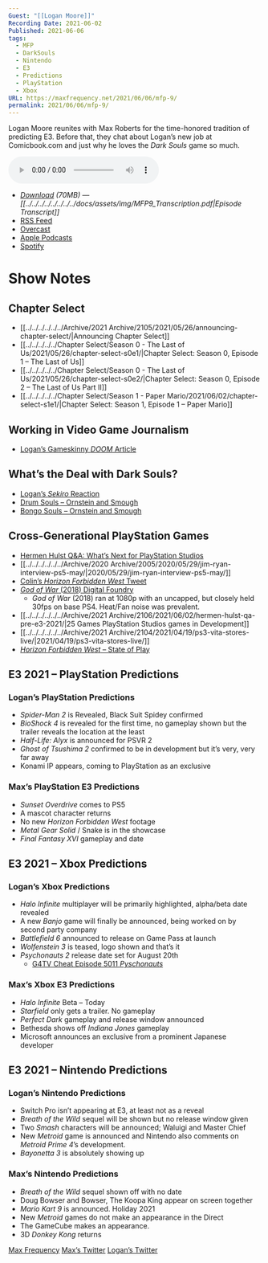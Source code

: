 ```yaml
---
Guest: "[[Logan Moore]]"
Recording Date: 2021-06-02
Published: 2021-06-06
tags:
  - MFP
  - DarkSouls
  - Nintendo
  - E3
  - Predictions
  - PlayStation
  - Xbox
URL: https://maxfrequency.net/2021/06/06/mfp-9/
permalink: 2021/06/06/mfp-9/
---
```

Logan Moore reunites with Max Roberts for the time-honored tradition of predicting E3. Before that, they chat about Logan’s new job at Comicbook.com and just why he loves the *Dark Souls* game so much.

<audio controls>
  <source src="https://traffic.libsyn.com/maxfrequency/MF09_Final.mp3">
</audio>

- *[Download](https://traffic.libsyn.com/maxfrequency/MF09_Final.mp3) (70MB)  — [[../../../../../../../../docs/assets/img/MFP9_Transcription.pdf|Episode Transcript]]*
- [RSS Feed](https://maxfrequency.libsyn.com/rss)
- [Overcast](https://overcast.fm/itunes1557043396)
- [Apple Podcasts](https://podcasts.apple.com/us/podcast/the-max-frequency-podcast/id1557043396)
- [Spotify](https://open.spotify.com/show/3W1LwBNmhZ6s5QmQViWXKn)

# Show Notes
## Chapter Select

- [[../../../../../../Archive/2021 Archive/2105/2021/05/26/announcing-chapter-select/|Announcing Chapter Select]]
- [[../../../../../Chapter Select/Season 0 - The Last of Us/2021/05/26/chapter-select-s0e1/|Chapter Select: Season 0, Episode 1 – The Last of Us]]
- [[../../../../../Chapter Select/Season 0 - The Last of Us/2021/05/26/chapter-select-s0e2/|Chapter Select: Season 0, Episode 2 – The Last of Us Part II]]
- [[../../../../../Chapter Select/Season 1 - Paper Mario/2021/06/02/chapter-select-s1e1/|Chapter Select: Season 1, Episode 1 – Paper Mario]]
## Working in Video Game Journalism

- [Logan’s Gameskinny *DOOM* Article](https://www.gameskinny.com/bm0mz/more-shooters-should-be-like-doom)
## What’s the Deal with Dark Souls?

- [Logan’s *Sekiro* Reaction](https://youtube.com/watch?v=tNyOHZtM76Q&t=49)
- [Drum Souls – Ornstein and Smough](https://youtu.be/02my_zhX4Bs)
- [Bongo Souls – Ornstein and Smough](https://youtu.be/4HdWWhZ0hDM)
## Cross-Generational PlayStation Games

- [Hermen Hulst Q&A: What’s Next for PlayStation Studios](https://blog.playstation.com/2021/06/02/hermen-hulst-qa-whats-next-for-playstation-studios/)
- [[../../../../../../Archive/2020 Archive/2005/2020/05/29/jim-ryan-interview-ps5-may/|2020/05/29/jim-ryan-interview-ps5-may/]]
- [Colin’s *Horizon Forbidden West* Tweet](https://twitter.com/notaxation/status/1400473611736170501)
- [*God of War* (2018) Digital Foundry](https://youtube.com/watch?v=0HlwTz5x_18&t=805)
	- *God of War* (2018) ran at 1080p with an uncapped, but closely held 30fps on base PS4. Heat/Fan noise was prevalent.
- [[../../../../../../Archive/2021 Archive/2106/2021/06/02/hermen-hulst-qa-pre-e3-2021/|25 Games PlayStation Studios games in Development]]
- [[../../../../../../Archive/2021 Archive/2104/2021/04/19/ps3-vita-stores-live/|2021/04/19/ps3-vita-stores-live/]]
- [*Horizon Forbidden West* – State of Play](https://youtube.com/watch?v=wLR5gaQNQBk&t=18023)
## E3 2021 – PlayStation Predictions
### Logan’s PlayStation Predictions
- *Spider-Man 2* is Revealed, Black Suit Spidey confirmed
- *BioShock 4* is revealed for the first time, no gameplay shown but the trailer reveals the location at the least
- *Half-Life: Alyx* is announced for PSVR 2
- *Ghost of Tsushima 2* confirmed to be in development but it’s very, very far away
- Konami IP appears, coming to PlayStation as an exclusive
### Max’s PlayStation E3 Predictions
- *Sunset Overdrive* comes to PS5
- A mascot character returns
- No new *Horizon Forbidden West* footage
- *Metal Gear Solid* / Snake is in the showcase
- *Final Fantasy XVI* gameplay and date
## E3 2021 – Xbox Predictions
### Logan’s Xbox Predictions
- *Halo Infinite* multiplayer will be primarily highlighted, alpha/beta date revealed
- A new *Banjo* game will finally be announced, being worked on by second party company
- *Battlefield 6* announced to release on Game Pass at launch
- *Wolfenstein 3* is teased, logo shown and that’s it 
- *Psychonauts 2* release date set for August 20th
	- [G4TV Cheat Episode 5011 *Pyschonauts*](https://youtu.be/sABlw0zZWD0)
### Max’s Xbox E3 Predictions
- *Halo Infinite* Beta – Today
- *Starfield* only gets a trailer. No gameplay
- *Perfect Dark* gameplay and release window announced
- Bethesda shows off *Indiana Jones* gameplay
- Microsoft announces an exclusive from a prominent Japanese developer
## E3 2021 – Nintendo Predictions
### Logan’s Nintendo Predictions
- Switch Pro isn’t appearing at E3, at least not as a reveal
- *Breath of the Wild* sequel will be shown but no release window given
- Two *Smash* characters will be announced; Waluigi and Master Chief
- New *Metroid* game is announced and Nintendo also comments on *Metroid Prime 4*’s development.
- *Bayonetta 3* is absolutely showing up
### Max’s Nintendo Predictions
- *Breath of the Wild* sequel shown off with no date
- Doug Bowser and Bowser, The Koopa King appear on screen together
- *Mario Kart 9* is announced. Holiday 2021
- New *Metroid* games do not make an appearance in the Direct
- The GameCube makes an appearance.
- 3D *Donkey Kong* returns

[Max Frequency](https://maxfrequency.net/)
[Max’s Twitter](https://www.twitter.com/MaxRoberts143)
[Logan’s Twitter](https://www.twitter.com/mooreman12)
